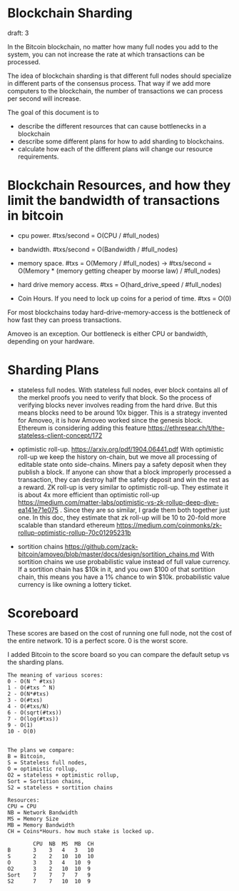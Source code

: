 Blockchain Sharding
============
draft: 3

In the Bitcoin blockchain, no matter how many full nodes you add to the system, you can not increase the rate at which transactions can be processed.

The idea of blockchain sharding is that different full nodes should specialize in different parts of the consensus process.
That way if we add more computers to the blockchain, the number of transactions we can process per second will increase.

The goal of this document is to
* describe the different resources that can cause bottlenecks in a blockchain
* describe some different plans for how to add sharding to blockchains.
* calculate how each of the different plans will change our resource requirements.


Blockchain Resources, and how they limit the bandwidth of transactions in bitcoin
============

* cpu power. #txs/second = O(CPU / #full_nodes)

* bandwidth. #txs/second = O(Bandwidth / #full_nodes)

* memory space. #txs = O(Memory / #full_nodes) -> #txs/second = O(Memory * (memory getting cheaper by moorse law) / #full_nodes)

* hard drive memory access. #txs = O(hard_drive_speed / #full_nodes)

* Coin Hours. If you need to lock up coins for a period of time. #txs = O(0)

For most blockchains today hard-drive-memory-access is the bottleneck of how fast they can proess transactions.

Amoveo is an exception. Our bottleneck is either CPU or bandwidth, depending on your hardware.

Sharding Plans
============

* stateless full nodes. With stateless full nodes, ever block contains all of the merkel proofs you need to verify that block. So the process of verifying blocks never involves reading from the hard drive. But this means blocks need to be around 10x bigger. This is a strategy invented for Amoveo, it is how Amoveo worked since the genesis block. Ethereum is considering adding this feature https://ethresear.ch/t/the-stateless-client-concept/172

* optimistic roll-up. https://arxiv.org/pdf/1904.06441.pdf  With optimistic roll-up we keep the history on-chain, but we move all processing of editable state onto side-chains. Miners pay a safety deposit when they publish a block. If anyone can show that a block improperly processed a transaction, they can destroy half the safety deposit and win the rest as a reward. ZK roll-up is very similar to optimistic roll-up. They estimate it is about 4x more efficient than optimistic roll-up https://medium.com/matter-labs/optimistic-vs-zk-rollup-deep-dive-ea141e71e075 . Since they are so similar, I grade them both together just one. In this doc, they estimate that zk roll-up will be 10 to 20-fold more scalable than standard ethereum https://medium.com/coinmonks/zk-rollup-optimistic-rollup-70c01295231b

* sortition chains https://github.com/zack-bitcoin/amoveo/blob/master/docs/design/sortition_chains.md With sortition chains we use probabilistic value instead of full value currency. If a sortition chain has $10k in it, and you own $100 of that sortition chain, this means you have a 1% chance to win $10k. probabilistic value currency is like owning a lottery ticket.


Scoreboard
=============


These scores are based on the cost of running one full node, not the cost of the entire network. 10 is a perfect score. 0 is the worst score.

I added Bitcoin to the score board so you can compare the default setup vs the sharding plans.

```
The meaning of various scores:
0 - O(N ^ #txs)
1 - O(#txs ^ N)
2 - O(N*#txs)
3 - O(#txs)
4 - O(#txs/N)
6 - O(sqrt(#txs))
7 - O(log(#txs))
9 - O(1)
10 - O(0)


The plans we compare:
B = Bitcoin,
S = Stateless full nodes,
O = optimistic rollup,
O2 = stateless + optimistic rollup,
Sort = Sortition chains,
S2 = stateless + sortition chains

Resources:
CPU = CPU
NB = Network Bandwidth
MS = Memory Size
MB = Memory Bandwidth
CH = Coins*Hours. how much stake is locked up.

        CPU  NB  MS  MB  CH
B       3    3   4   3   10
S       2    2   10  10  10
O       3    3   4   10  9
O2      3    2   10  10  9
Sort    7    7   7   7   9
S2      7    7   10  10  9

```

